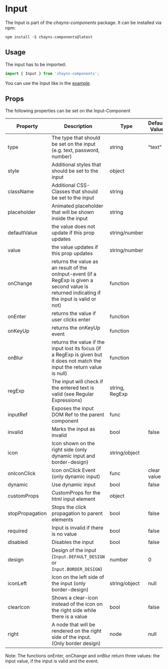 # Input

The Input is part of the _chayns-components_ package. It can be installed via
npm:

    npm install -S chayns-components@latest

## Usage

The input has to be imported:

```jsx harmony
import { Input } from 'chayns-components';
```

You can use the Input like in the
[example](https://github.com/TobitSoftware/chayns-components/blob/master/examples/react-chayns-input/Example.jsx).

## Props

The following properties can be set on the Input-Component

| Property        | Description                                                                                                                                   | Type           | Default Value |
| --------------- | --------------------------------------------------------------------------------------------------------------------------------------------- | -------------- | ------------- |
| type            | The type that should be set on the input (e.g. text, password, number)                                                                        | string         | "text"        |
| style           | Additional styles that should be set to the input                                                                                             | object         |               |
| className       | Additional CSS-Classes that should be set to the input                                                                                        | string         |               |
| placeholder     | Animated placeholder that will be shown inside the input                                                                                      | string         |               |
| defaultValue    | the value does not update if this prop updates                                                                                                | string/number  |               |
| value           | the value updates if this prop updates                                                                                                        | string/number  |               |
| onChange        | returns the value as an result of the onInput-event (if a RegExp is given a second value is returned indicating if the input is valid or not) | function       |               |
| onEnter         | returns the value if user clicks enter                                                                                                        | function       |               |
| onKeyUp         | returns the onKeyUp event                                                                                                                     | function       |               |
| onBlur          | returns the value if the input lost its focus (if a RegExp is given but it does not match the input the return value is null)                 | function       |               |
| regExp          | The input will check if the entered text is valid (see Regular Expressions)                                                                   | string, RegExp |               |
| inputRef        | Exposes the input DOM Ref to the parent component                                                                                             | func           |               |
| invalid         | Marks the input as invalid                                                                                                                    | bool           | false         |
| icon            | Icon shown on the right side (only dynamic input and border-design)                                                                           | string/object  |               |
| onIconClick     | Icon onClick Event (only dynamic input)                                                                                                       | func           | clear value   |
| dynamic         | Use dynamic input                                                                                                                             | bool           | false         |
| customProps     | CustomProps for the html input element                                                                                                        | object         |               |
| stopPropagation | Stops the click propagation to parent elements                                                                                                | bool           | false         |
| required        | Input is invalid if there is no value                                                                                                         | bool           | false         |
| disabled        | Disables the input                                                                                                                            | bool           | false         |
| design          | Design of the input (`Input.DEFAULT_DESIGN` or `Input.BORDER_DESIGN`)                                                                         | number         | 0             |
| iconLeft        | Icon on the left side of the input (only border-design)                                                                                       | string/object  | null          |
| clearIcon       | Shows a clear-icon instead of the icon on the right side while there is a value                                                               | bool           | false         |
| right           | A node that will be rendered on the right side of the input. (Only border design)                                                             | node           | null          |

Note: The functions onEnter, onChange and onBlur return three values: the input
value, if the input is valid and the event.
